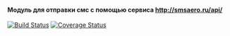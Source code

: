 #### Модуль для отправки смс с помощью сервиса http://smsaero.ru/api/

[![Build Status](https://api.travis-ci.org/sheregeda/smsaero.svg)](https://travis-ci.org/sheregeda/smsaero) [![Coverage Status](https://coveralls.io/repos/sheregeda/smsaero/badge.png?branch=master)](https://coveralls.io/r/sheregeda/smsaero?branch=master)
